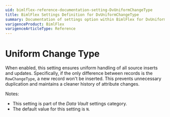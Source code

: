 ```yaml
---
uid: bimlflex-reference-documentation-setting-DvUniformChangeType
title: BimlFlex Settings Definition for DvUniformChangeType
summary: Documentation of settings option within BimlFlex for DvUniformChangeType
varigenceProduct: BimlFlex
varigenceArticleType: Reference
---
```


# Uniform Change Type

When enabled, this setting ensures uniform handling of all source inserts and updates. Specifically, if the only difference between records is the `RowChangeType`, a new record won't be inserted. This prevents unnecessary duplication and maintains a cleaner history of attribute changes.

Notes:

* This setting is part of the *Data Vault* settings category.
* The default value for this setting is `N`.